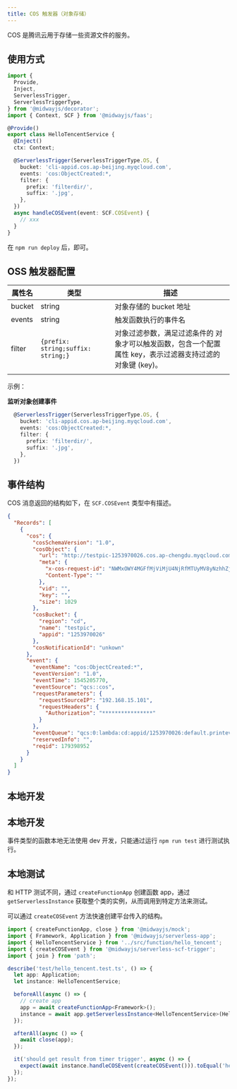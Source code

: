 ```yaml
---
title: COS 触发器（对象存储）
---
```


COS 是腾讯云用于存储一些资源文件的服务。

## 使用方式

```typescript
import {
  Provide,
  Inject,
  ServerlessTrigger,
  ServerlessTriggerType,
} from '@midwayjs/decorator';
import { Context, SCF } from '@midwayjs/faas';

@Provide()
export class HelloTencentService {
  @Inject()
  ctx: Context;

  @ServerlessTrigger(ServerlessTriggerType.OS, {
    bucket: 'cli-appid.cos.ap-beijing.myqcloud.com',
    events: 'cos:ObjectCreated:*,
    filter: {
      prefix: 'filterdir/',
      suffix: '.jpg',
    },
  })
  async handleCOSEvent(event: SCF.COSEvent) {
    // xxx
  }
}
```

在 `npm run deploy` 后，即可。

## OSS 触发器配置

| 属性名 | 类型   | 描述                   |
| ------ | ------ | ---------------------- |
| bucket | string | 对象存储的 bucket 地址 |
| events | string | 触发函数执行的事件名   |
| filter | `{prefix: string;suffix: string;}` | 对象过滤参数，满足过滤条件的 对象才可以触发函数，包含一个配置属性 key，表示过滤器支持过滤的对象键 (key)。 |
| | | |

示例：

**监听对象创建事件**

```typescript
  @ServerlessTrigger(ServerlessTriggerType.OS, {
    bucket: 'cli-appid.cos.ap-beijing.myqcloud.com',
    events: 'cos:ObjectCreated:*,
    filter: {
      prefix: 'filterdir/',
      suffix: '.jpg',
    },
  })
```

## 事件结构

COS 消息返回的结构如下，在 `SCF.COSEvent` 类型中有描述。

```json
{
  "Records": [
    {
      "cos": {
        "cosSchemaVersion": "1.0",
        "cosObject": {
          "url": "http://testpic-1253970026.cos.ap-chengdu.myqcloud.com/testfile",
          "meta": {
            "x-cos-request-id": "NWMxOWY4MGFfMjViMjU4NjRfMTUyMV8yNzhhZjM=",
            "Content-Type": ""
          },
          "vid": "",
          "key": "",
          "size": 1029
        },
        "cosBucket": {
          "region": "cd",
          "name": "testpic",
          "appid": "1253970026"
        },
        "cosNotificationId": "unkown"
      },
      "event": {
        "eventName": "cos:ObjectCreated:*",
        "eventVersion": "1.0",
        "eventTime": 1545205770,
        "eventSource": "qcs::cos",
        "requestParameters": {
          "requestSourceIP": "192.168.15.101",
          "requestHeaders": {
            "Authorization": "****************"
          }
        },
        "eventQueue": "qcs:0:lambda:cd:appid/1253970026:default.printevent.$LATEST",
        "reservedInfo": "",
        "reqid": 179398952
      }
    }
  ]
}
```

## 本地开发

## 本地开发

事件类型的函数本地无法使用 dev 开发，只能通过运行 `npm run test` 进行测试执行。

## 本地测试

和 HTTP 测试不同，通过 `createFunctionApp` 创建函数 app，通过 `getServerlessInstance` 获取整个类的实例，从而调用到特定方法来测试。

可以通过 `createCOSEvent` 方法快速创建平台传入的结构。

```typescript
import { createFunctionApp, close } from '@midwayjs/mock';
import { Framework, Application } from '@midwayjs/serverless-app';
import { HelloTencentService } from '../src/function/hello_tencent';
import { createCOSEvent } from '@midwayjs/serverless-scf-trigger';
import { join } from 'path';

describe('test/hello_tencent.test.ts', () => {
  let app: Application;
  let instance: HelloTencentService;

  beforeAll(async () => {
    // create app
    app = await createFunctionApp<Framework>();
    instance = await app.getServerlessInstance<HelloTencentService>(HelloTencentService);
  });

  afterAll(async () => {
    await close(app);
  });

  it('should get result from timer trigger', async () => {
    expect(await instance.handleCOSEvent(createCOSEvent())).toEqual('hello world');
  });
});
```
